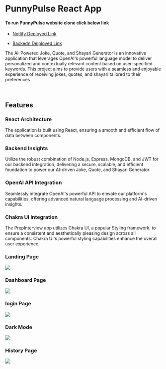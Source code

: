 <h1>PunnyPulse React App</h1>

<h4> To run PunnyPulse website clone click below link</h4>
<ul> <li><a href="https://glittery-rolypoly-62e56b.netlify.app/"> Netlify Deployed Link </a></li> </ul>
<ul> <li><a href="https://punnypulsebackend.onrender.com"> Backedn Delployed Link </a></li> </ul>

<div> <p>The AI-Powered Joke, Quote, and Shayari Generator is an innovative application that leverages OpenAI's powerful language model to deliver personalized and contextually relevant content based on user-specified keywords. This project aims to provide users with a seamless and enjoyable experience of receiving jokes, quotes, and shayari tailored to their preferences</p>
<br />
<h2>Features</h2>

<h3>React Architecture </h3>
<p>The application is built using React, ensuring a smooth and efficient flow of data between components. </p>

<h3>Backend Insights</h3>
<p>Utilize the robust combination of Node.js, Express, MongoDB, and JWT for our backend integration, delivering a secure, scalable, and efficient foundation to power our AI-driven Joke, Quote, and Shayari Generator</p>

<h3>OpenAI API Integration</h3>
<p>Seamlessly integrate OpenAI's powerful API to elevate our platform's capabilities, offering advanced natural language processing and AI-driven insights.</p>

<h3> Chakra UI Integration </h3>
<p> The PrepInterview app utilizes Chakra UI, a popular  Styling framework, to ensure a consistent and aesthetically pleasing design across all components. Chakra UI's powerful styling capabilities enhance the overall user experience.</p>



</div>

<div>

<div> <h3> Landing Page </h3> 
  
  <img src="https://i.ibb.co/W5qvdM0/landing.png"/>
 </div>

<div> <h3>Dashboard Page</h3> 
  
  <img src="https://i.ibb.co/0sksgcT/Generate.png"/>
  </div>

<div> <h3>login Page </h3> 
  
  <img src="https://i.ibb.co/LQYVzzm/login.png"/>
  </div>

<div> <h3>Dark Mode </h3> 
  
  <img src="https://i.ibb.co/JsmRwN8/Dark.png"/>
  </div>
  

  <div> <h3>History Page </h3> 
  
  <img src="https://i.ibb.co/0YLMfcX/history.png"/>
  </div>
  
</div>
